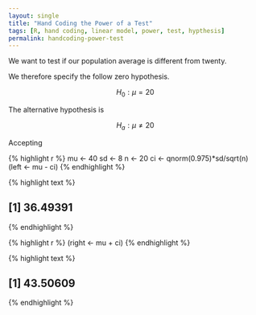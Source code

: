 ```yaml
---
layout: single
title: "Hand Coding the Power of a Test"
tags: [R, hand coding, linear model, power, test, hypthesis]
permalink: handcoding-power-test
---
```


We want to test if our population average is different from twenty.

We therefore specify the follow zero hypothesis.

$$
H_0: \mu = 20
$$

The alternative hypothesis is

$$
H_a: \mu \neq 20
$$


Accepting   



{% highlight r %}
mu <- 40
sd <- 8
n  <- 20
ci <- qnorm(0.975)*sd/sqrt(n)
(left <- mu - ci)
{% endhighlight %}



{% highlight text %}
## [1] 36.49391
{% endhighlight %}



{% highlight r %}
(right <- mu + ci)
{% endhighlight %}



{% highlight text %}
## [1] 43.50609
{% endhighlight %}
